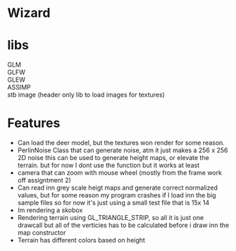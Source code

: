 # Wizard

<h1> libs </h1> 
GLM <br />
GLFW <br />
GLEW <br />
ASSIMP <br />
stb image (header only lib to load images for textures) <br />

<h1> Features  </h1>
<ul>
  <li> Can load the deer model, but the textures won render for some reason. </li>
  <li> PerlinNoise Class that can generate noise, atm it just makes a 256 x 256 2D noise
this can be used to generate height maps, or elevate the terrain. but for now I dont use
the function but it works at least</li>
  
  <li> camera that can zoom with mouse wheel (mostly from the frame work off assigntment 2) </li>
  <li> Can read inn grey scale heigt maps and generate correct normalized values, but for some reason my program
  crashes if I load inn the big sample files so for now it's just using a small test file that is 15x 14 </li>
  <li> Im rendering a skobox </li>
  <li> Rendering terrain using GL_TRIANGLE_STRIP, so all it is just one drawcall but all of the verticies has to be calculated
      before i draw inn the map constructor</li>
  <li> Terrain has different colors based on height</li>
  </ul>
<br/>

